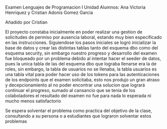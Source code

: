 Examen Lenguajes de Programacion I Unidad
Alumnos: Ana Victoria Henriquez y Cristian Adonis Gomez Garcia

Añadido por Cristian

El proyecto constaba inicialmente en poder realizar una gestion de solicitudes de permiso por ausencia laboral, estando muy bien especificado
en las instrucciones. Siguiendose los pasos iniciales se logró inicializar la base de datos y crear las distintas tablas tanto del esquema
dbo como del esquema security, sin embargo nuestro progreso y desarrollo del examen fue bloqueado por un problema debido
al intentar hacer el seeder de datos, pues la unica tabla de las del esquema dbo que lograba llenarse era la de roles, sin embargo,
la tabla de usuarios no se llenaba, la tabla usuarios es una tabla vital para poder hacer uso de los tokens para las autenticaciones 
de los endpoints que el examen solicitaba, esto nos produjo un gran atraso y decepcionamiento al no poder encontrar 
una solucion que logrará continuar el progreso, sumado al cansancio que se tenia de los colaboladores el resultado del examen no fue para nada 
lo esperada ni mucho menos satisfactorio

Se espera solventar el problema como practica del objetivo de la clase, consultando a su persona o a estudiantes que lograron 
solventar estos problemas